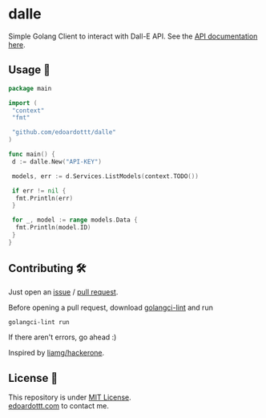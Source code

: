 # dalle

Simple Golang Client to interact with Dall-E API. See the [API documentation here](https://beta.openai.com/docs/api-reference).

Usage 🚀
-------

```Go
package main

import (
 "context"
 "fmt"

 "github.com/edoardottt/dalle"
)

func main() {
 d := dalle.New("API-KEY")

 models, err := d.Services.ListModels(context.TODO())

 if err != nil {
  fmt.Println(err)
 }

 for _, model := range models.Data {
  fmt.Println(model.ID)
 }
}

```

Contributing 🛠
-------

Just open an [issue](https://github.com/edoardottt/dalle/issues) / [pull request](https://github.com/edoardottt/dalle/pulls).

Before opening a pull request, download [golangci-lint](https://golangci-lint.run/usage/install/) and run

```bash
golangci-lint run
```

If there aren't errors, go ahead :)

Inspired by [liamg/hackerone](https://github.com/liamg/hackerone).

License 📝
-------

This repository is under [MIT License](https://github.com/edoardottt/dalle/blob/main/LICENSE).  
[edoardottt.com](https://edoardottt.com) to contact me.
